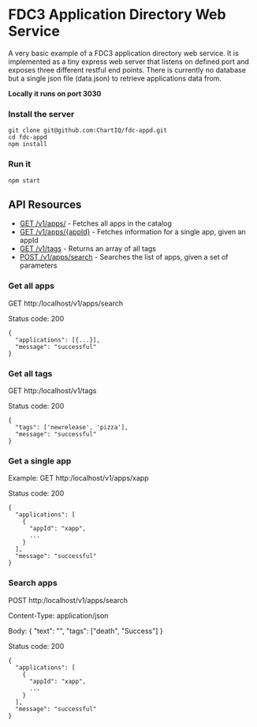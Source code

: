 # FDC3 Application Directory Web Service

A very basic example of a FDC3 application directory web service. It is implemented as a tiny express web server that listens on defined port and exposes three different restful end points. There is currently no database but a single json file (data.json) to retrieve applications data from.


**Locally it runs on port 3030**
### Install the server
```
git clone git@github.com:ChartIQ/fdc-appd.git
cd fdc-appd
npm install
```

### Run it
```
npm start
```

## API Resources

- [GET /v1/apps/](#get-all-apps) - Fetches all apps in the catalog
- [GET /v1/apps/{appId}](#get-a-single-app) - Fetches information for a single app, given an appId
- [GET /v1/tags](#get-all-tags) - Returns an array of all tags
- [POST /v1/apps/search](#search-apps) - Searches the list of apps, given a set of parameters

### Get all apps
GET http:/localhost/v1/apps/search

Status code: 200
```
{
  "applications": [{...}],
  "message": "successful"
}
```

### Get all tags
GET http:/localhost/v1/tags

Status code: 200
```
{
  "tags": ['newrelease', 'pizza'],
  "message": "successful"
}
```


### Get a single app
Example: GET http:/localhost/v1/apps/xapp

Status code: 200
```
{
  "applications": [
    {
      "appId": "xapp",
      ...
    }
  ],
  "message": "successful"
}
```

### Search apps
POST http:/localhost/v1/apps/search

Content-Type: application/json

Body: {
    "text": "",
    "tags": ["death", "Success"]
}

Status code: 200
```
{
  "applications": [
    {
      "appId": "xapp",
      ...
    }
  ],
  "message": "successful"
}
```
